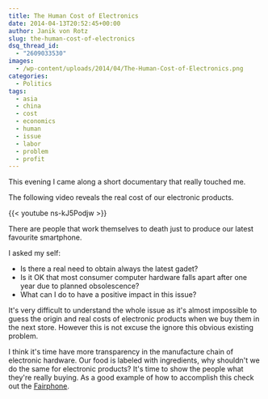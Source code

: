 ```yaml
---
title: The Human Cost of Electronics
date: 2014-04-13T20:52:45+00:00
author: Janik von Rotz
slug: the-human-cost-of-electronics
dsq_thread_id:
  - "2609033530"
images:
  - /wp-content/uploads/2014/04/The-Human-Cost-of-Electronics.png
categories:
  - Politics
tags:
  - asia
  - china
  - cost
  - economics
  - human
  - issue
  - labor
  - problem
  - profit
---
```

This evening I came along a short documentary that really touched me.

The following video reveals the real cost of our electronic products.
<!--more-->
{{< youtube ns-kJ5Podjw >}}

There are people that work themselves to death just to produce our latest favourite smartphone.

I asked my self:

* Is there a real need to obtain always the latest gadet?
* Is it OK that most consumer computer hardware falls apart after one year due to planned obsolescence?
* What can I do to have a positive impact in this issue?

It's very difficult to understand the whole issue as it's almost impossible to guess the origin and real costs of electronic products when we buy them in the next store.
However this is not excuse the ignore this obvious existing problem.

I think it's time have more transparency in the manufacture chain of electronic hardware.
Our food is labeled with ingredients, why shouldn't we do the same for electronic products? 
It's time to show the people what they're really buying.
As a good example of how to accomplish this check out the [Fairphone](http://www.fairphone.com/).
